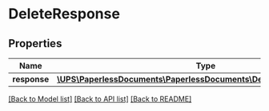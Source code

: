 # DeleteResponse

## Properties
Name | Type | Description | Notes
------------ | ------------- | ------------- | -------------
**response** | [**\UPS\PaperlessDocuments\PaperlessDocuments\DeleteResponseResponse**](DeleteResponseResponse.md) |  | 

[[Back to Model list]](../../README.md#documentation-for-models) [[Back to API list]](../../README.md#documentation-for-api-endpoints) [[Back to README]](../../README.md)

